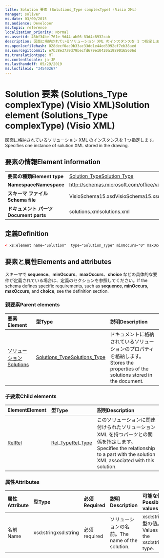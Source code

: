 ```yaml
---
title: Solution 要素 (Solutions_Type complexType) (Visio XML)
manager: soliver
ms.date: 03/09/2015
ms.audience: Developer
ms.topic: reference
localization_priority: Normal
ms.assetid: 46bf34be-761e-9d44-ab06-83d4c8932cab
description: 図面に格納されているソリューション XML のインスタンスを 1 つ指定します。
ms.openlocfilehash: 028decf0ac9b33ac33dd1e44ed3992ef7eb38aed
ms.sourcegitcommit: e7b38e37a9d79becfd679e10420a19890165606d
ms.translationtype: MT
ms.contentlocale: ja-JP
ms.lasthandoff: 05/29/2019
ms.locfileid: "34540267"
---
```

# <a name="solution-element-solutions_type-complextype-visio-xml"></a><span data-ttu-id="a85c1-103">Solution 要素 (Solutions_Type complexType) (Visio XML)</span><span class="sxs-lookup"><span data-stu-id="a85c1-103">Solution element (Solutions_Type complexType) (Visio XML)</span></span>

<span data-ttu-id="a85c1-104">図面に格納されているソリューション XML のインスタンスを 1 つ指定します。</span><span class="sxs-lookup"><span data-stu-id="a85c1-104">Specifies one instance of solution XML stored in the drawing.</span></span>
  
## <a name="element-information"></a><span data-ttu-id="a85c1-105">要素の情報</span><span class="sxs-lookup"><span data-stu-id="a85c1-105">Element information</span></span>

|||
|:-----|:-----|
|<span data-ttu-id="a85c1-106">**要素の種類**</span><span class="sxs-lookup"><span data-stu-id="a85c1-106">**Element type**</span></span> <br/> |[<span data-ttu-id="a85c1-107">Solution_Type</span><span class="sxs-lookup"><span data-stu-id="a85c1-107">Solution_Type</span></span>](solution_type-complextypevisio-xml.md) <br/> |
|<span data-ttu-id="a85c1-108">**Namespace**</span><span class="sxs-lookup"><span data-stu-id="a85c1-108">**Namespace**</span></span> <br/> |http://schemas.microsoft.com/office/visio/2012/main  <br/> |
|<span data-ttu-id="a85c1-109">**スキーマ ファイル**</span><span class="sxs-lookup"><span data-stu-id="a85c1-109">**Schema file**</span></span> <br/> |<span data-ttu-id="a85c1-110">VisioSchema15.xsd</span><span class="sxs-lookup"><span data-stu-id="a85c1-110">VisioSchema15.xsd</span></span>  <br/> |
|<span data-ttu-id="a85c1-111">**ドキュメント パーツ**</span><span class="sxs-lookup"><span data-stu-id="a85c1-111">**Document parts**</span></span> <br/> |<span data-ttu-id="a85c1-112">solutions.xml</span><span class="sxs-lookup"><span data-stu-id="a85c1-112">solutions.xml</span></span>  <br/> |
   
## <a name="definition"></a><span data-ttu-id="a85c1-113">定義</span><span class="sxs-lookup"><span data-stu-id="a85c1-113">Definition</span></span>

```XML
< xs:element name="Solution"  type="Solution_Type" minOccurs="0" maxOccurs="unbounded" ></xs:element >
```

## <a name="elements-and-attributes"></a><span data-ttu-id="a85c1-114">要素と属性</span><span class="sxs-lookup"><span data-stu-id="a85c1-114">Elements and attributes</span></span>

<span data-ttu-id="a85c1-115">スキーマで **sequence**、**minOccurs**、**maxOccurs**、**choice** などの具体的な要件が定義されている場合は、定義のセクションを参照してください。</span><span class="sxs-lookup"><span data-stu-id="a85c1-115">If the schema defines specific requirements, such as **sequence**, **minOccurs**, **maxOccurs**, and **choice**, see the definition section.</span></span> 
  
### <a name="parent-elements"></a><span data-ttu-id="a85c1-116">親要素</span><span class="sxs-lookup"><span data-stu-id="a85c1-116">Parent elements</span></span>

|<span data-ttu-id="a85c1-117">**要素**</span><span class="sxs-lookup"><span data-stu-id="a85c1-117">**Element**</span></span>|<span data-ttu-id="a85c1-118">**型**</span><span class="sxs-lookup"><span data-stu-id="a85c1-118">**Type**</span></span>|<span data-ttu-id="a85c1-119">**説明**</span><span class="sxs-lookup"><span data-stu-id="a85c1-119">**Description**</span></span>|
|:-----|:-----|:-----|
|[<span data-ttu-id="a85c1-120">ソリューション</span><span class="sxs-lookup"><span data-stu-id="a85c1-120">Solutions</span></span>](solutions-elementvisio-xml.md) <br/> |[<span data-ttu-id="a85c1-121">Solutions_Type</span><span class="sxs-lookup"><span data-stu-id="a85c1-121">Solutions_Type</span></span>](solutions_type-complextypevisio-xml.md) <br/> |<span data-ttu-id="a85c1-122">ドキュメントに格納されているソリューションのプロパティを格納します。</span><span class="sxs-lookup"><span data-stu-id="a85c1-122">Stores the properties of the solutions stored in the document.</span></span>  <br/> |
   
### <a name="child-elements"></a><span data-ttu-id="a85c1-123">子要素</span><span class="sxs-lookup"><span data-stu-id="a85c1-123">Child elements</span></span>

|<span data-ttu-id="a85c1-124">**Element**</span><span class="sxs-lookup"><span data-stu-id="a85c1-124">**Element**</span></span>|<span data-ttu-id="a85c1-125">**型**</span><span class="sxs-lookup"><span data-stu-id="a85c1-125">**Type**</span></span>|<span data-ttu-id="a85c1-126">**説明**</span><span class="sxs-lookup"><span data-stu-id="a85c1-126">**Description**</span></span>|
|:-----|:-----|:-----|
|[<span data-ttu-id="a85c1-127">Rel</span><span class="sxs-lookup"><span data-stu-id="a85c1-127">Rel</span></span>](rel-element-solution_type-complextypevisio-xml.md) <br/> |[<span data-ttu-id="a85c1-128">Rel_Type</span><span class="sxs-lookup"><span data-stu-id="a85c1-128">Rel_Type</span></span>](rel_type-complextypevisio-xml.md) <br/> |<span data-ttu-id="a85c1-129">このソリューションに関連付けられたソリューション XML を持つパーツとの関係を指定します。</span><span class="sxs-lookup"><span data-stu-id="a85c1-129">Specifies the relationship to a part with the solution XML associated with this solution.</span></span>  <br/> |
   
### <a name="attributes"></a><span data-ttu-id="a85c1-130">属性</span><span class="sxs-lookup"><span data-stu-id="a85c1-130">Attributes</span></span>

|<span data-ttu-id="a85c1-131">**属性**</span><span class="sxs-lookup"><span data-stu-id="a85c1-131">**Attribute**</span></span>|<span data-ttu-id="a85c1-132">**型**</span><span class="sxs-lookup"><span data-stu-id="a85c1-132">**Type**</span></span>|<span data-ttu-id="a85c1-133">**必須**</span><span class="sxs-lookup"><span data-stu-id="a85c1-133">**Required**</span></span>|<span data-ttu-id="a85c1-134">**説明**</span><span class="sxs-lookup"><span data-stu-id="a85c1-134">**Description**</span></span>|<span data-ttu-id="a85c1-135">**可能な値**</span><span class="sxs-lookup"><span data-stu-id="a85c1-135">**Possible values**</span></span>|
|:-----|:-----|:-----|:-----|:-----|
|<span data-ttu-id="a85c1-136">名前</span><span class="sxs-lookup"><span data-stu-id="a85c1-136">Name</span></span>  <br/> |<span data-ttu-id="a85c1-137">xsd:string</span><span class="sxs-lookup"><span data-stu-id="a85c1-137">xsd:string</span></span>  <br/> |<span data-ttu-id="a85c1-138">必須</span><span class="sxs-lookup"><span data-stu-id="a85c1-138">required</span></span>  <br/> |<span data-ttu-id="a85c1-139">ソリューションの名前。</span><span class="sxs-lookup"><span data-stu-id="a85c1-139">The name of the solution.</span></span>  <br/> |<span data-ttu-id="a85c1-140">xsd:string 型の値。</span><span class="sxs-lookup"><span data-stu-id="a85c1-140">Values of the xsd:string type.</span></span>  <br/> |
   

